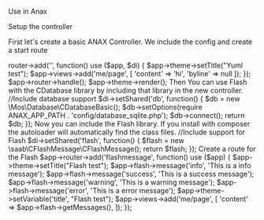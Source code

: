 Use in Anax

Setup the controller

First let's create a basic ANAX Controller. We include the config and create a start route

<?php 
/**
* This is a Anax pagecontroller.
*
*/
Get environment & autoloader. require DIR.'/config_with_app.php';

$app->router->add('', function() use ($app, $di) {
$app->theme->setTitle("Yuml test");
$app->views->add('me/page', [
    'content' => 'hi',
    'byline' => null
  ]);
});
    $app->router->handle();
    $app->theme->render();
Then You can use Flash with the CDatabase library by including that library in the new controller.

//Include database support
$di->setShared('db', function() {
$db = new \Mos\Database\CDatabaseBasic();
$db->setOptions(require ANAX_APP_PATH . 'config/database_sqlite.php');
$db->connect();
return $db;
});
Now you can include the Flash library. If you install with composer the autoloader will automatically find the class files.

//Include support for Flash
$di->setShared('flash', function() {
$flash = new \saab\CFlashMessage\CFlashMessage();
return $flash;
});
Create a route for the Flash

$app->router->add('flashmessage', function() use ($app) {
$app->theme->setTitle("Flash test");
$app->flash->message('info', 'This is a info message');
$app->flash->message('success', 'This is a success message');
$app->flash->message('warning', 'This is a warning message');
$app->flash->message('error', 'This is a error message');
$app->theme->setVariable('title', "Flash test");
$app->views->add('me/page', [ 
    'content' => $app->flash->getMessages(),
    ]); 
});